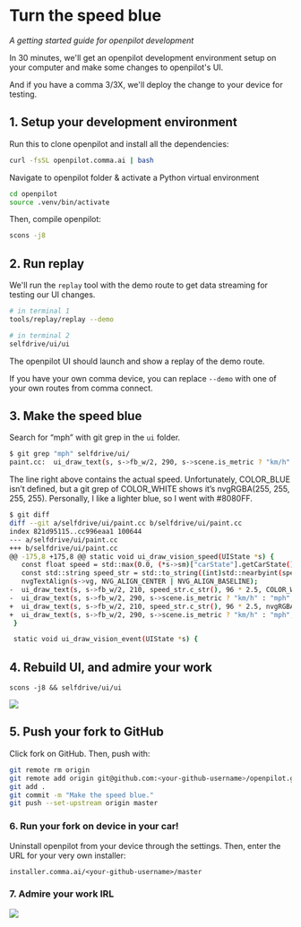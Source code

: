 # Turn the speed blue
*A getting started guide for openpilot development*

In 30 minutes, we'll get an openpilot development environment setup on your computer and make some changes to openpilot's UI.

And if you have a comma 3/3X, we'll deploy the change to your device for testing.

## 1. Setup your development environment

Run this to clone openpilot and install all the dependencies:
```bash
curl -fsSL openpilot.comma.ai | bash
```

Navigate to openpilot folder & activate a Python virtual environment
```bash
cd openpilot
source .venv/bin/activate
```

Then, compile openpilot:
```bash
scons -j8
```

## 2. Run replay

We'll run the `replay` tool with the demo route to get data streaming for testing our UI changes.
```bash
# in terminal 1
tools/replay/replay --demo

# in terminal 2
selfdrive/ui/ui
```

The openpilot UI should launch and show a replay of the demo route.

If you have your own comma device, you can replace `--demo` with one of your own routes from comma connect.

## 3. Make the speed blue

Search for “mph” with git grep in the `ui` folder.
```bash
$ git grep "mph" selfdrive/ui/
paint.cc:  ui_draw_text(s, s->fb_w/2, 290, s->scene.is_metric ? "km/h" : "mph", 36 * 2.5, COLOR_WHITE_ALPHA(200), "sans-regular");
```

The line right above contains the actual speed. Unfortunately, COLOR_BLUE isn’t defined, but a git grep of COLOR_WHITE shows it’s nvgRGBA(255, 255, 255, 255). Personally, I like a lighter blue, so I went with #8080FF.
```bash
$ git diff
diff --git a/selfdrive/ui/paint.cc b/selfdrive/ui/paint.cc
index 821d95115..cc996eaa1 100644
--- a/selfdrive/ui/paint.cc
+++ b/selfdrive/ui/paint.cc
@@ -175,8 +175,8 @@ static void ui_draw_vision_speed(UIState *s) {
   const float speed = std::max(0.0, (*s->sm)["carState"].getCarState().getVEgo() * (s->scene.is_metric ? 3.6 : 2.2369363));
   const std::string speed_str = std::to_string((int)std::nearbyint(speed));
   nvgTextAlign(s->vg, NVG_ALIGN_CENTER | NVG_ALIGN_BASELINE);
-  ui_draw_text(s, s->fb_w/2, 210, speed_str.c_str(), 96 * 2.5, COLOR_WHITE, "sans-bold");
-  ui_draw_text(s, s->fb_w/2, 290, s->scene.is_metric ? "km/h" : "mph", 36 * 2.5, COLOR_WHITE_ALPHA(200), "sans-regular");
+  ui_draw_text(s, s->fb_w/2, 210, speed_str.c_str(), 96 * 2.5, nvgRGBA(128, 128, 255, 255), "sans-bold");
+  ui_draw_text(s, s->fb_w/2, 290, s->scene.is_metric ? "km/h" : "mph", 36 * 2.5, nvgRGBA(128, 128, 255, 200), "sans-regular");
 }

 static void ui_draw_vision_event(UIState *s) {
```


## 4. Rebuild UI, and admire your work

```
scons -j8 && selfdrive/ui/ui
```

![](https://blog.comma.ai/img/blue_speed_ui.png)

## 5. Push your fork to GitHub

Click fork on GitHub. Then, push with:
```bash
git remote rm origin
git remote add origin git@github.com:<your-github-username>/openpilot.git
git add .
git commit -m "Make the speed blue."
git push --set-upstream origin master
```

### 6. Run your fork on device in your car!

Uninstall openpilot from your device through the settings. Then, enter the URL for your very own installer:
```
installer.comma.ai/<your-github-username>/master
```

### 7. Admire your work IRL

![](https://blog.comma.ai/img/c3_blue_ui.jpg)

